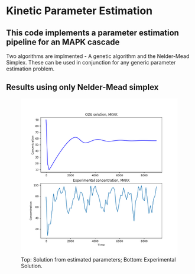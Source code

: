 # Kinetic Parameter Estimation 

## This code implements a parameter estimation pipeline for an MAPK cascade

Two algorithms are implmented - A genetic algorithm and the Nelder-Mead Simplex.
These can be used in conjunction for any generic parameter estimation problem.

## Results using only Nelder-Mead simplex

 <figure>
  <img src="./images/NM_only_estimation.png" alt="drawing" width="500"/>
  <figcaption>Top: Solution from estimated parameters; Bottom: Experimental Solution.</figcaption>
</figure> 







